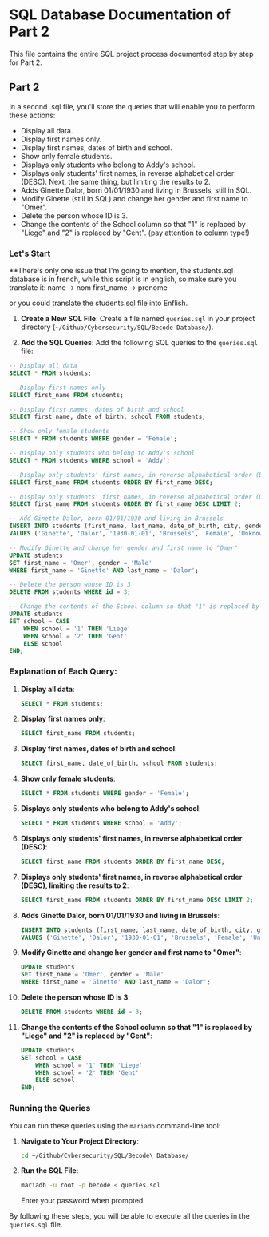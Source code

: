 
# SQL Database Documentation of Part 2

This file contains the entire SQL project process documented step by step for Part 2.

## Part 2

In a second .sql file, you'll store the queries that will enable you to perform these actions:

- Display all data.
- Display first names only.
- Display first names, dates of birth and school.
- Show only female students.
- Displays only students who belong to Addy's school.
- Displays only students' first names, in reverse alphabetical order
(DESC). Next, the same thing, but limiting the results to 2.
- Adds Ginette Dalor, born 01/01/1930 and living in Brussels, still in
SQL.
- Modify Ginette (still in SQL) and change her gender and first name to "Omer".
- Delete the person whose ID is 3.
- Change the contents of the School column so that "1" is replaced by "Liege" and "2" is replaced by "Gent". (pay attention to column type!)






### Let's Start

**There's only one issue that I'm going to mention, the students.sql database is in french, while this script is in english, so make sure you translate it: 
name -> nom 
first_name -> prenome

or you could translate the students.sql file into Enflish.



1. **Create a New SQL File**: Create a file named `queries.sql` in your project directory (`~/Github/Cybersecurity/SQL/Becode Database/`).

2. **Add the SQL Queries**: Add the following SQL queries to the `queries.sql` file:

```sql
-- Display all data
SELECT * FROM students;

-- Display first names only
SELECT first_name FROM students;

-- Display first names, dates of birth and school
SELECT first_name, date_of_birth, school FROM students;

-- Show only female students
SELECT * FROM students WHERE gender = 'Female';

-- Display only students who belong to Addy's school
SELECT * FROM students WHERE school = 'Addy';

-- Display only students' first names, in reverse alphabetical order (DESC)
SELECT first_name FROM students ORDER BY first_name DESC;

-- Display only students' first names, in reverse alphabetical order (DESC), limiting the results to 2
SELECT first_name FROM students ORDER BY first_name DESC LIMIT 2;

-- Add Ginette Dalor, born 01/01/1930 and living in Brussels
INSERT INTO students (first_name, last_name, date_of_birth, city, gender, school)
VALUES ('Ginette', 'Dalor', '1930-01-01', 'Brussels', 'Female', 'Unknown');

-- Modify Ginette and change her gender and first name to "Omer"
UPDATE students
SET first_name = 'Omer', gender = 'Male'
WHERE first_name = 'Ginette' AND last_name = 'Dalor';

-- Delete the person whose ID is 3
DELETE FROM students WHERE id = 3;

-- Change the contents of the School column so that "1" is replaced by "Liege" and "2" is replaced by "Gent"
UPDATE students
SET school = CASE
    WHEN school = '1' THEN 'Liege'
    WHEN school = '2' THEN 'Gent'
    ELSE school
END;
```

### Explanation of Each Query:

1. **Display all data**:
   ```sql
   SELECT * FROM students;
   ```

2. **Display first names only**:
   ```sql
   SELECT first_name FROM students;
   ```

3. **Display first names, dates of birth and school**:
   ```sql
   SELECT first_name, date_of_birth, school FROM students;
   ```

4. **Show only female students**:
   ```sql
   SELECT * FROM students WHERE gender = 'Female';
   ```

5. **Displays only students who belong to Addy's school**:
   ```sql
   SELECT * FROM students WHERE school = 'Addy';
   ```

6. **Displays only students' first names, in reverse alphabetical order (DESC)**:
   ```sql
   SELECT first_name FROM students ORDER BY first_name DESC;
   ```

7. **Displays only students' first names, in reverse alphabetical order (DESC), limiting the results to 2**:
   ```sql
   SELECT first_name FROM students ORDER BY first_name DESC LIMIT 2;
   ```

8. **Adds Ginette Dalor, born 01/01/1930 and living in Brussels**:
   ```sql
   INSERT INTO students (first_name, last_name, date_of_birth, city, gender, school)
   VALUES ('Ginette', 'Dalor', '1930-01-01', 'Brussels', 'Female', 'Unknown');
   ```

9. **Modify Ginette and change her gender and first name to "Omer"**:
   ```sql
   UPDATE students
   SET first_name = 'Omer', gender = 'Male'
   WHERE first_name = 'Ginette' AND last_name = 'Dalor';
   ```

10. **Delete the person whose ID is 3**:
    ```sql
    DELETE FROM students WHERE id = 3;
    ```

11. **Change the contents of the School column so that "1" is replaced by "Liege" and "2" is replaced by "Gent"**:
    ```sql
    UPDATE students
    SET school = CASE
        WHEN school = '1' THEN 'Liege'
        WHEN school = '2' THEN 'Gent'
        ELSE school
    END;
    ```

### Running the Queries

You can run these queries using the `mariadb` command-line tool:

1. **Navigate to Your Project Directory**:

    ```sh
    cd ~/Github/Cybersecurity/SQL/Becode\ Database/
    ```

2. **Run the SQL File**:

    ```sh
    mariadb -u root -p becode < queries.sql
    ```

    Enter your password when prompted.
    

By following these steps, you will be able to execute all the queries in the `queries.sql` file. 
